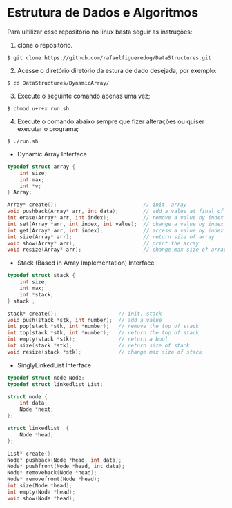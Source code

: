 # Estrutura de Dados e Algoritmos

Para ultilizar esse repositório no linux basta seguir as instruções:

1. clone o repositório. 

~~~console
$ git clone https://github.com/rafaelfigueredog/DataStructures.git
~~~

2. Acesse o diretório diretório da estura de dado desejada, por exemplo:

~~~console
$ cd DataStructures/DynamicArray/
~~~

3. Execute o seguinte comando apenas uma vez;  
~~~console
$ chmod u+r+x run.sh 
~~~

4. Execute o comando abaixo sempre que fizer alterações ou quiser executar o programa; 
~~~console
$ ./run.sh 
~~~


- Dynamic Array Interface
~~~ C 
typedef struct array {
	int size;
	int max;
	int *v;
} Array;

Array* create();                            // init. array
void pushback(Array* arr, int data);        // add a value at final of aray
int erase(Array* arr, int index);           // remove a value by index
int set(Array *arr, int index, int value);  // change a value by index
int get(Array* arr, int index);             // access a value by index
int size(Array* arr);                       // return size of array
void show(Array* arr);                      // print the array
void resize(Array* arr);                    // change max size of array
~~~


- Stack (Based in Array Implementation) Interface

~~~ C 
typedef struct stack {
    int size;
    int max; 
    int *stack; 
} stack ; 

stack* create();                    // init. stack
void push(stack *stk, int number);  // add a value 
int pop(stack *stk, int *number);   // remove the top of stack
int top(stack *stk, int *number);   // return the top of stack
int empty(stack *stk);              // return a bool
int size(stack *stk);               // return size of stack
void resize(stack *stk);            // change max size of stack
~~~

- SinglyLinkedList Interface

~~~C
typedef struct node Node; 
typedef struct linkedlist List; 

struct node {
    int data; 
    Node *next; 
};

struct linkedlist  {
    Node *head; 
};

List* create(); 
Node* pushback(Node *head, int data); 
Node* pushfront(Node *head, int data); 
Node* removeback(Node *head); 
Node* removefront(Node *head); 
int size(Node *head); 
int empty(Node *head); 
void show(Node *head); 
~~~

